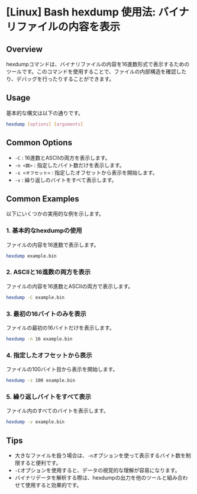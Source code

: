 # [Linux] Bash hexdump 使用法: バイナリファイルの内容を表示

## Overview
hexdumpコマンドは、バイナリファイルの内容を16進数形式で表示するためのツールです。このコマンドを使用することで、ファイルの内部構造を確認したり、デバッグを行ったりすることができます。

## Usage
基本的な構文は以下の通りです。

```bash
hexdump [options] [arguments]
```

## Common Options
- `-C` : 16進数とASCIIの両方を表示します。
- `-n <数>` : 指定したバイト数だけを表示します。
- `-s <オフセット>` : 指定したオフセットから表示を開始します。
- `-v` : 繰り返しのバイトをすべて表示します。

## Common Examples
以下にいくつかの実用的な例を示します。

### 1. 基本的なhexdumpの使用
ファイルの内容を16進数で表示します。

```bash
hexdump example.bin
```

### 2. ASCIIと16進数の両方を表示
ファイルの内容を16進数とASCIIの両方で表示します。

```bash
hexdump -C example.bin
```

### 3. 最初の16バイトのみを表示
ファイルの最初の16バイトだけを表示します。

```bash
hexdump -n 16 example.bin
```

### 4. 指定したオフセットから表示
ファイルの100バイト目から表示を開始します。

```bash
hexdump -s 100 example.bin
```

### 5. 繰り返しバイトをすべて表示
ファイル内のすべてのバイトを表示します。

```bash
hexdump -v example.bin
```

## Tips
- 大きなファイルを扱う場合は、`-n`オプションを使って表示するバイト数を制限すると便利です。
- `-C`オプションを使用すると、データの視覚的な理解が容易になります。
- バイナリデータを解析する際は、hexdumpの出力を他のツールと組み合わせて使用すると効果的です。